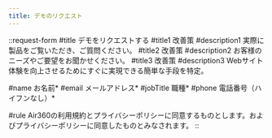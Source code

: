 ```yaml
---
title: デモのリクエスト
---
```


::request-form
#title
デモをリクエストする
#title1
改善策
#description1
実際に製品をご覧いただき、ご質問ください。
#title2
改善策
#description2
お客様のニーズやご要望をお聞かせください。
#title3
改善策
#description3
Webサイト体験を向上させるためにすぐに実現できる簡単な手段を特定。

#name
お名前*
#email
メールアドレス*
#jobTitle
職種*
#phone
電話番号（ハイフンなし）*

#rule
Air360の利用規約とプライバシーポリシーに同意するものとします。および<span class="font-medium text-primary-600 dark:text-primary-500 hover:underline">プライバシーポリシー</span>に同意したものとみなされます。
::